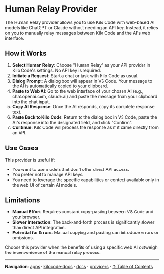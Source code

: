 # Human Relay Provider

The Human Relay provider allows you to use Kilo Code with web-based AI models like ChatGPT or Claude without needing an API key. Instead, it relies on you to manually relay messages between Kilo Code and the AI's web interface.

## How it Works

1.  **Select Human Relay**: Choose "Human Relay" as your API provider in Kilo Code's settings. No API key is required.
2.  **Initiate a Request**: Start a chat or task with Kilo Code as usual.
3.  **Dialog Prompt**: A dialog box will appear in VS Code. Your message to the AI is automatically copied to your clipboard.
4.  **Paste to Web AI**: Go to the web interface of your chosen AI (e.g., chat.openai.com, claude.ai) and paste the message from your clipboard into the chat input.
5.  **Copy AI Response**: Once the AI responds, copy its complete response text.
6.  **Paste Back to Kilo Code**: Return to the dialog box in VS Code, paste the AI's response into the designated field, and click "Confirm".
7.  **Continue**: Kilo Code will process the response as if it came directly from an API.

## Use Cases

This provider is useful if:

- You want to use models that don't offer direct API access.
- You prefer not to manage API keys.
- You need to leverage the specific capabilities or context available only in the web UI of certain AI models.

## Limitations

- **Manual Effort**: Requires constant copy-pasting between VS Code and your browser.
- **Slower Interaction**: The back-and-forth process is significantly slower than direct API integration.
- **Potential for Errors**: Manual copying and pasting can introduce errors or omissions.

Choose this provider when the benefits of using a specific web AI outweigh the inconvenience of the manual relay process.

---

**Navigation**: [apps](../../../../apps/) · [kilocode-docs](../../../apps/kilocode-docs/) · [docs](../../apps/kilocode-docs/docs/) · [providers](../apps/kilocode-docs/docs/providers/) · [↑ Table of Contents](#human-relay)
